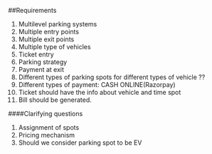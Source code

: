 ##Requirements

1. Multilevel parking systems
2. Multiple entry points
3. Multiple exit points
4. Multiple type of vehicles
5. Ticket entry
6. Parking strategy
7. Payment at exit
8. Different types of parking spots for different types of vehicle ??
9. Different types of payment: CASH ONLINE(Razorpay)
10. Ticket should have the info about vehicle and time spot
11. Bill should be generated.

####Clarifying questions

1. Assignment of spots
2. Pricing mechanism
3. Should we consider parking spot to be EV



